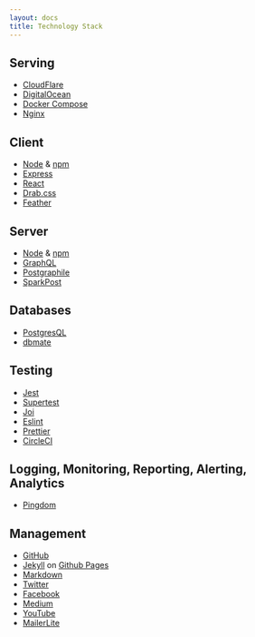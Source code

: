 ```yaml
---
layout: docs
title: Technology Stack
---
```


## Serving

- [CloudFlare](https://www.cloudflare.com/)
- [DigitalOcean](https://www.digitalocean.com/)
- [Docker Compose](https://docs.docker.com/compose/)
- [Nginx](http://wiki.nginx.org/Main)

## Client

- [Node](https://nodejs.org/) & [npm](https://npmjs.org/)
- [Express](http://expressjs.com/)
- [React](https://reactjs.org/)
- [Drab.css](https://github.com/heiskr/drab.css)
- [Feather](https://feathericons.com/)

## Server

- [Node](https://nodejs.org/) & [npm](https://npmjs.org/)
- [GraphQL](https://graphql.org/)
- [Postgraphile](https://www.graphile.org/postgraphile/)
- [SparkPost](https://sparkpost.com/)

## Databases

- [PostgresQL](https://www.postgresql.org/)
- [dbmate](https://github.com/amacneil/dbmate)

## Testing

- [Jest](https://jestjs.io/)
- [Supertest](https://github.com/visionmedia/supertest)
- [Joi](https://github.com/hapijs/joi)
- [Eslint](https://eslint.org/)
- [Prettier](https://prettier.io/)
- [CircleCI](https://circleci.com/)

## Logging, Monitoring, Reporting, Alerting, Analytics

- [Pingdom](https://www.pingdom.com/)

## Management

- [GitHub](https://github.com/)
- [Jekyll](http://jekyllrb.com/) on [Github Pages](https://pages.github.com/)
- [Markdown](https://daringfireball.net/projects/markdown/)
- [Twitter](https://twitter.com/sagefyorg)
- [Facebook](https://www.facebook.com/sagefy)
- [Medium](http://stories.sagefy.org/)
- [YouTube](https://www.youtube.com/channel/UCFCHo5F5Ai_z1fX8pn1NrLg)
- [MailerLite](http://mailerlite.com/)
